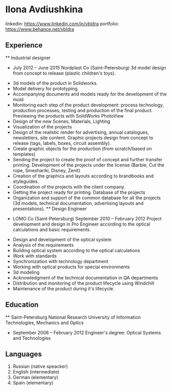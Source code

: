 # Ilona Avdiushkina
linkedin: https://www.linkedin.com/in/vbldra
portfolio: https://www.behance.net/vbldra
## Experience
** Industrial designer
* July 2012 – June 2015 Nordplast Co (Saint-Petersburg)
3d model design from concept to release (plastic children's toys).
- 3d models of the product in Solidworks.
- Model delivery for prototyping.
- Accompanying documents and models ready for the development of the
mold
- Monitoring each step of the product development: process technology,
production processes, testing and production of the final product.
Previewing the products with SolidWorks PhotoView
- Design of the new Scenes, Materials, Lighting
- Visualization of the projects
- Design of the realistic render for advertising, annual catalogues,
newsletters, site content.
Graphic projects design from concept to release (tags, labels, boxes, circuit assembly).
- Create graphic objects for the production (from scratch/based on templates)
- Sending the project to create the proof of concept and further transfer printing.
Development of the projects under the license (Barbie, Cut the rope, Smeshariki, Disney, Zenit)
- Creation of the graphics and layouts according to brandbooks and styleguides.
- Coordination of the projects with the client company.
- Getting the project ready for printing.
Database of the projects
- Organization and support of the common database for all the projects (3d
models, technical documentation, advertising layouts and presentations). 
** Design Engineer
* LOMO Co (Saint-Petersburg) September 2010 – February 2012
Project development and design in Pro Engineer according to the optical calculations and basic requirements.
- Design and development of the optical system
- Analysis of the requirements
- Building optical system according to the optical calculations
- Work with standards
- Synchronization with technology department
- Working with optical products for special environments
- 3d modeling
- Acknowledgment of the technical documentation in QA departments
- Distribution and monitoring of the product lifecycle using Windchill
- Maintenance of the product during it's lifecycle.
## Education
** Saint-Petersburg National Research University of Information Technologies, Mechanics and Optics
* September 2006 – February 2012
Engineer's degree: Optical Systems and Technologies
## Languages
1. Russian (native speacker) 
2. English (intermediate)
3. German (elementary)
4. Spain (elementary)
